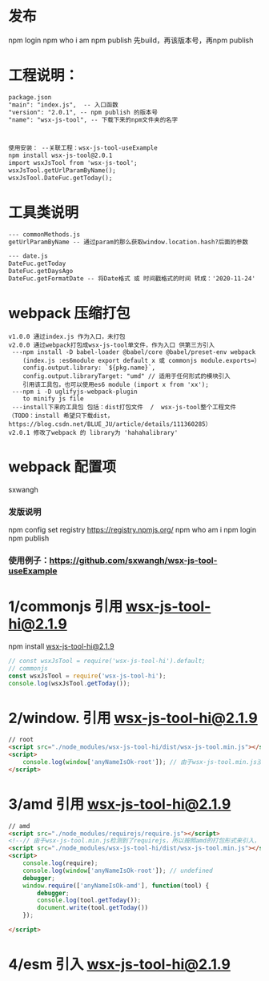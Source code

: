 # 发布
npm login
npm who i am
npm publish
先build，再该版本号，再npm publish

# 工程说明：
```asp
package.json
"main": "index.js",  -- 入口函数
"version": "2.0.1", -- npm publish 的版本号 
"name": "wsx-js-tool", -- 下载下来的npm文件夹的名字



使用安装： --关联工程：wsx-js-tool-useExample
npm install wsx-js-tool@2.0.1
import wsxJsTool from 'wsx-js-tool';
wsxJsTool.getUrlParamByName();
wsxJsTool.DateFuc.getToday();

```

# 工具类说明
```asp
--- commonMethods.js
getUrlParamByName -- 通过param的那么获取window.location.hash?后面的参数

--- date.js
DateFuc.getToday
DateFuc.getDaysAgo
DateFuc.getFormatDate -- 将Date格式 或 时间戳格式的时间 转成：'2020-11-24'
```


# webpack 压缩打包
```
v1.0.0 通过index.js 作为入口，未打包
v2.0.0 通过webpack打包成wsx-js-tool单文件，作为入口 供第三方引入
 ---npm install -D babel-loader @babel/core @babel/preset-env webpack
    (index.js :es6module export default x 或 commonjs module.exports=）
    config.output.library: `${pkg.name}`,
    config.output.libraryTarget: "umd" // 适用于任何形式的模块引入
    引用该工具包，也可以使用es6 module (import x from 'xx');
 ---npm i -D uglifyjs-webpack-plugin
    to minify js file
 ---install下来的工具包 包括：dist打包文件  /  wsx-js-tool整个工程文件  （TODO：install 希望只下载dist， https://blog.csdn.net/BLUE_JU/article/details/111360285）
v2.0.1 修改了webpack 的 library为 'hahahalibrary'
```
# webpack 配置项
sxwangh

### 发版说明
npm config set registry https://registry.npmjs.org/
npm who am i
npm login
npm publish



### 使用例子：https://github.com/sxwangh/wsx-js-tool-useExample
# 1/commonjs 引用  wsx-js-tool-hi@2.1.9
npm install wsx-js-tool-hi@2.1.9
```javascript
// const wsxJsTool = require('wsx-js-tool-hi').default;
// commonjs
const wsxJsTool = require('wsx-js-tool-hi');
console.log(wsxJsTool.getToday());
```

# 2/window. 引用  wsx-js-tool-hi@2.1.9
```html
// root
<script src="./node_modules/wsx-js-tool-hi/dist/wsx-js-tool.min.js"></script>
<script>
    console.log(window['anyNameIsOk-root']); // 由于wsx-js-tool.min.js没有检测到 amd和commonjs，所以加载root['anyNameIsOk-root']
</script>
```

# 3/amd 引用  wsx-js-tool-hi@2.1.9
```html
// amd
<script src="./node_modules/requirejs/require.js"></script>
<!--// 由于wsx-js-tool.min.js检测到了requirejs，所以按照amd的打包形式来引入，不走root的分支：else if(typeof define === 'function' && define.amd  define("anyNameIsOk-amd", [], factory);-->
<script src="./node_modules/wsx-js-tool-hi/dist/wsx-js-tool.min.js"></script>
<script>
    console.log(require);
    console.log(window['anyNameIsOk-root']); // undefined
    debugger;
    window.require(['anyNameIsOk-amd'], function(tool) {
        debugger;
        console.log(tool.getToday());
        document.write(tool.getToday())
    });

</script>
```
# 4/esm 引入  wsx-js-tool-hi@2.1.9